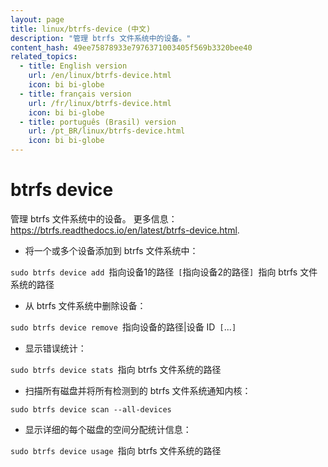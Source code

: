 ```yaml
---
layout: page
title: linux/btrfs-device (中文)
description: "管理 btrfs 文件系统中的设备。"
content_hash: 49ee75878933e7976371003405f569b3320bee40
related_topics:
  - title: English version
    url: /en/linux/btrfs-device.html
    icon: bi bi-globe
  - title: français version
    url: /fr/linux/btrfs-device.html
    icon: bi bi-globe
  - title: português (Brasil) version
    url: /pt_BR/linux/btrfs-device.html
    icon: bi bi-globe
---
```

# btrfs device

管理 btrfs 文件系统中的设备。
更多信息：<https://btrfs.readthedocs.io/en/latest/btrfs-device.html>.

- 将一个或多个设备添加到 btrfs 文件系统中：

`sudo btrfs device add `<span class="tldr-var badge badge-pill bg-dark-lm bg-white-dm text-white-lm text-dark-dm font-weight-bold">指向设备1的路径</span>` [`<span class="tldr-var badge badge-pill bg-dark-lm bg-white-dm text-white-lm text-dark-dm font-weight-bold">指向设备2的路径</span>`] `<span class="tldr-var badge badge-pill bg-dark-lm bg-white-dm text-white-lm text-dark-dm font-weight-bold">指向 btrfs 文件系统的路径</span>

- 从 btrfs 文件系统中删除设备：

`sudo btrfs device remove `<span class="tldr-var badge badge-pill bg-dark-lm bg-white-dm text-white-lm text-dark-dm font-weight-bold">指向设备的路径|设备 ID</span>` [`<span class="tldr-var badge badge-pill bg-dark-lm bg-white-dm text-white-lm text-dark-dm font-weight-bold">...</span>`]`

- 显示错误统计：

`sudo btrfs device stats `<span class="tldr-var badge badge-pill bg-dark-lm bg-white-dm text-white-lm text-dark-dm font-weight-bold">指向 btrfs 文件系统的路径</span>

- 扫描所有磁盘并将所有检测到的 btrfs 文件系统通知内核：

`sudo btrfs device scan --all-devices`

- 显示详细的每个磁盘的空间分配统计信息：

`sudo btrfs device usage `<span class="tldr-var badge badge-pill bg-dark-lm bg-white-dm text-white-lm text-dark-dm font-weight-bold">指向 btrfs 文件系统的路径</span>
